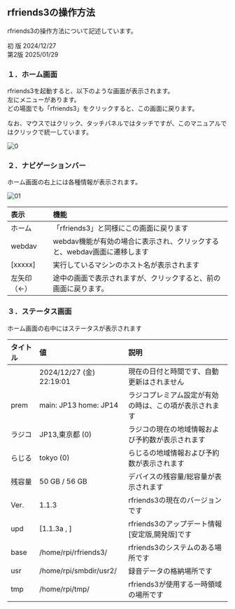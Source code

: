 ## rfriends3の操作方法

rfriends3の操作方法について記述しています。  
  
初 版 2024/12/27  
第2版 2025/01/29    
  
### １．ホーム画面 
  
rfriends3を起動すると、以下のような画面が表示されます。  
左にメニューがあります。  
どの場面でも「rfriends3」をクリックすると、この画面に戻ります。  
  
なお、マウスではクリック、タッチパネルではタッチですが、このマニュアルではクリックで統一しています。   
  
![0](https://github.com/user-attachments/assets/c7f9dfef-892b-4503-a56e-299f638dd230)
  
### ２．ナビゲーションバー 
  
ホーム画面の右上には各種情報が表示されます。 
  
![01](https://github.com/user-attachments/assets/0256fb86-d1e5-448a-8dd8-13eb51540b3b)  
  
| 表示 | 機能 |
| :--- | :--- |
| ホーム | 「rfriends3」と同様にこの画面に戻ります   |
| webdav | webdav機能が有効の場合に表示され、クリックすると、webdav画面に遷移します   | 
| [xxxxx] | 実行しているマシンのホスト名が表示されます | 
|左矢印（←） | 途中の画面で表示されますが、クリックすると、前の画面に戻ります。 | 
  
### ３．ステータス画面 
  
ホーム画面の右中にはステータスが表示されます　
  
| タイトル |値 | 説明 |
| :---  | :---  | :--- |
| |2024/12/27 (金) 22:19:01 | 現在の日付と時間です、自動更新はされません  |  
| prem | main: JP13 home: JP14 | ラジコプレミアム設定が有効の時は、この項が表示されます   |
| ラジコ | JP13,東京都 (0) |   ラジコの現在の地域情報および予約数が表示されます   |
| らじる | tokyo (0) | らじるの地域情報および予約数が表示されます   |
| 残容量	 | 50 GB / 56 GB | デバイスの残容量/総容量が表示されます   |
| Ver.	 | 1.1.3 | rfriends3の現在のバージョンです     |
| upd	 | [1.1.3a , ] | rfriends3のアップデート情報[安定版,開発版]です   |
| base   | /home/rpi/rfriends3/ | rfriends3のシステムのある場所です   |
| usr	 | /home/rpi/smbdir/usr2/ | 録音データの格納場所です   |
| tmp	 | /home/rpi/tmp/ | rfriends3が使用する一時領域の場所です   |
  
  
